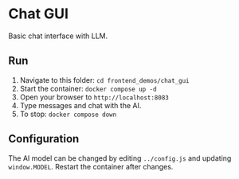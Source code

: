 # Chat GUI

Basic chat interface with LLM.

## Run

1. Navigate to this folder: `cd frontend_demos/chat_gui`
2. Start the container: `docker compose up -d`
3. Open your browser to `http://localhost:8083`
4. Type messages and chat with the AI.
5. To stop: `docker compose down`

## Configuration

The AI model can be changed by editing `../config.js` and updating `window.MODEL`. Restart the container after changes.
